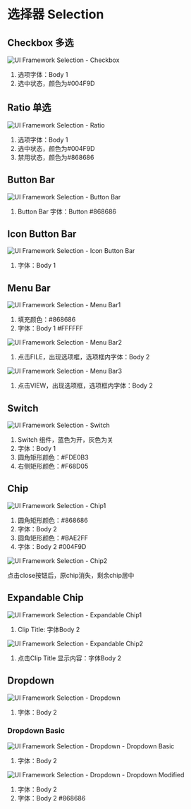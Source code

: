 # 选择器 Selection

## Checkbox 多选

![UI Framework Selection - Checkbox](../imgs/ns_ui_framework/selection/Checkbox.png)

1. 选项字体：Body 1
2. 选中状态，颜色为#004F9D

## Ratio 单选

![UI Framework Selection - Ratio](../imgs/ns_ui_framework/selection/Ratio.png)

1. 选项字体：Body 1
2. 选中状态，颜色为#004F9D
3. 禁用状态，颜色为#868686

## Button Bar

![UI Framework Selection - Button Bar](../imgs/ns_ui_framework/selection/Button_Bar.png)

1. Button Bar 字体：Button #868686

## Icon Button Bar

![UI Framework Selection - Icon Button Bar](../imgs/ns_ui_framework/selection/Icon_Button_Bar.png)

1. 字体：Body 1

## Menu Bar

![UI Framework Selection - Menu Bar1](../imgs/ns_ui_framework/selection/Menu_Bar1.png)

1. 填充颜色：#868686
2. 字体：Body 1 #FFFFFF

![UI Framework Selection - Menu Bar2](../imgs/ns_ui_framework/selection/Menu_Bar2.png)

1. 点击FILE，出现选项框，选项框内字体：Body 2

![UI Framework Selection - Menu Bar3](../imgs/ns_ui_framework/selection/Menu_Bar3.png)

1. 点击VIEW，出现选项框，选项框内字体：Body 2

## Switch

![UI Framework Selection - Switch](../imgs/ns_ui_framework/selection/Switch.png)

1. Switch 组件，蓝色为开，灰色为关
2. 字体：Body 1
3. 圆角矩形颜色：#FDE0B3
4. 右侧矩形颜色：#F68D05

## Chip

![UI Framework Selection - Chip1](../imgs/ns_ui_framework/selection/Chip1.png)

1. 圆角矩形颜色：#868686
2. 字体：Body 2
3. 圆角矩形颜色：#BAE2FF
4. 字体：Body 2 #004F9D

![UI Framework Selection - Chip2](../imgs/ns_ui_framework/selection/Chip2.png)

点击close按钮后，原chip消失，剩余chip居中

## Expandable Chip

![UI Framework Selection - Expandable Chip1](../imgs/ns_ui_framework/selection/Expandable_Chip1.png)

1. Clip Title: 字体Body 2

![UI Framework Selection - Expandable Chip2](../imgs/ns_ui_framework/selection/Expandable_Chip2.png)

1. 点击Clip Title 显示内容：字体Body 2

## Dropdown

![UI Framework Selection - Dropdown](../imgs/ns_ui_framework/selection/Dropdown.png)

1. 字体：Body 2

### Dropdown Basic

![UI Framework Selection - Dropdown - Dropdown Basic](../imgs/ns_ui_framework/selection/Dropdown-Dropdown_Basic.png)

1. 字体：Body 2

![UI Framework Selection - Dropdown - Dropdown Modified](../imgs/ns_ui_framework/selection/Dropdown-Dropdown_Modified.png)

1. 字体：Body 2
2. 字体：Body 2 #868686
